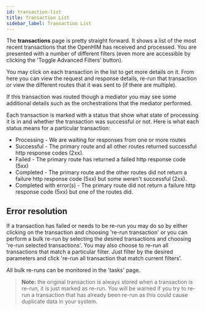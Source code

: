 ```yaml
---
id: transaction-list
title: Transaction List
sidebar_label: Transaction List
---
```


The **transactions** page is pretty straight forward. It shows a list of the most recent transactions that the OpenHIM has received and processed. You are presented with a number of different filters (even more are accessible by clicking the 'Toggle Advanced Filters' button).

You may click on each transaction in the list to get more details on it. From here you can view the request and response details, re-run that transaction or view the different routes that it was sent to (if there are multiple).

If this transaction was routed though a mediator you may see some additional details such as the orchestrations that the mediator performed.

Each transaction is marked with a status that show what state of processing it is in and whether the transaction was successful or not. Here is what each status means for a particular transaction:

- Processing - We are waiting for responses from one or more routes
- Successful - The primary route and all other routes returned successful http response codes (2xx).
- Failed - The primary route has returned a failed http response code (5xx)
- Completed - The primary route and the other routes did not return a failure http response code (5xx) but some weren't successful (2xx).
- Completed with error(s) - The primary route did not return a failure http response code (5xx) but one of the routes did.

## Error resolution

If a transaction has failed or needs to be re-run you may do so by either clicking on the transaction and choosing 're-run transaction' or you can perform a bulk re-run by selecting the desired transactions and choosing 're-run selected transactions'. You may also choose to re-run all transactions that match a particular filter. Just filter by the desired parameters and click 're-run all transaction that match current filters'.

All bulk re-runs can be monitored in the 'tasks' page.

> **Note:** the original transaction is always stored when a transaction is re-run, it is just marked as re-run. You will be warned if you try to re-run a transaction that has already been re-run as this could cause duplicate data in your system.
